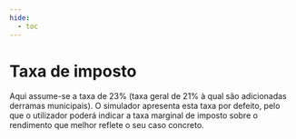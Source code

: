 ```yaml
---
hide:
  - toc
---
```


# Taxa de imposto

Aqui assume-se a taxa de 23% (taxa geral de 21% à qual são adicionadas derramas municipais). O simulador apresenta esta taxa por defeito, pelo que o utilizador poderá indicar a taxa marginal de imposto sobre o rendimento que melhor reflete o seu caso concreto.
